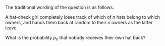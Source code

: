 The traditional wording of the question is as follows.

A hat-check girl completely loses track of which of $n$ hats belong to which owners, and hands them back at random to their $n$ owners as the latter leave.

What is the probability $p_n$ that nobody receives their own hat back?